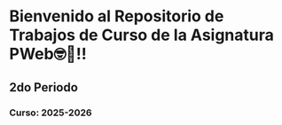 # Bienvenido al Repositorio de Trabajos de Curso de la Asignatura PWeb🤓💯!!

## 2do Periodo

### Curso: 2025-2026
